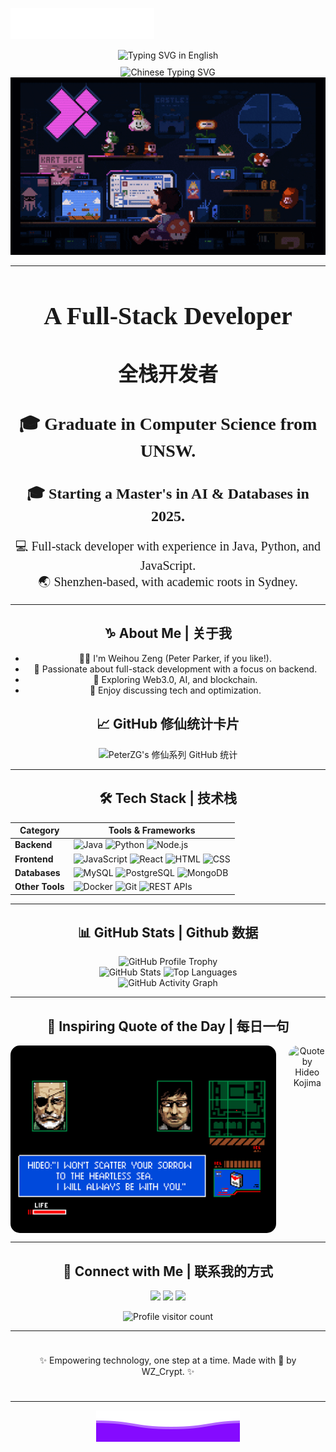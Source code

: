 <!-- 顶部波浪效果 -->
![Wave](assets/wave_top.svg)

<!-- 动态效果 (英文) -->
<div align="center" style="width: 100%; display: flex; justify-content: center; align-items: center;">
  <img src="https://readme-typing-svg.demolab.com?font=Press+Start+2P&size=28&pause=1000&color=03DAC5&width=600&height=60&lines=Welcome+to+WZ_Crypt's+Profile" alt="Typing SVG in English" />
</div>

<!-- 动态效果 (中文) -->
<div align="center" style="width: 100%; display: flex; justify-content: center; align-items: center; margin-top: 10px;">
  <img src="https://readme-typing-svg.demolab.com?font=ZCOOL+XiaoWei&size=30&pause=1000&color=FF6F61&center=true&vCenter=true&width=600&height=60&lines=欢迎来到WZ_Crypt的主页" alt="Chinese Typing SVG" />
</div>


<!-- gif图 -->
<div align="center">
  <img src="./giphy.gif" alt="Cyberpunk GIF" width="600" />
</div>

---

<div align="center">

  <!-- 英文和中文标题 -->
  <h1 style="font-family: 'Press Start 2P', cursive; font-size: 2.5rem; margin-bottom: 0.5rem;">
    A Full-Stack Developer
  </h1>
  <h2 style="font-family: 'Press Start 2P', cursive; font-size: 2rem; margin-bottom: 1rem;">
    全栈开发者
  </h2>

<!-- 英文内容 -->
<h3 style="font-family: 'Press Start 2P', cursive; font-size: 1.75rem; margin-bottom: 0.75rem;">
  🎓 Graduate in Computer Science from UNSW.
</h3>
<h4 style="font-family: 'Press Start 2P', cursive; font-size: 1.5rem; margin-bottom: 0.75rem;">
  🎓 Starting a Master's in AI & Databases in 2025.
</h4>
<p style="font-family: 'Press Start 2P', cursive; font-size: 1.25rem; margin-bottom: 1rem;">
  💻 Full-stack developer with experience in Java, Python, and JavaScript.<br>
  🌏 Shenzhen-based, with academic roots in Sydney.
</p>

---

## ♑ About Me | 关于我

- 🧑🏻 I'm Weihou Zeng (Peter Parker, if you like!).
- 🔭 Passionate about full-stack development with a focus on backend.
- 🌱 Exploring Web3.0, AI, and blockchain.
- 💬 Enjoy discussing tech and optimization.


## 📈 GitHub 修仙统计卡片
![PeterZG's 修仙系列 GitHub 统计](https://github-immortality.vercel.app/api?username=PeterZG)

---

## 🛠 Tech Stack | 技术栈
| **Category**   | **Tools & Frameworks**                                                                                |
|----------------|-------------------------------------------------------------------------------------------------------|
| **Backend**    | ![Java](https://img.shields.io/badge/Java-ED8B00?style=for-the-badge&logo=java&logoColor=white) ![Python](https://img.shields.io/badge/Python-3776AB?style=for-the-badge&logo=python&logoColor=white) ![Node.js](https://img.shields.io/badge/Node.js-339933?style=for-the-badge&logo=node.js&logoColor=white) |
| **Frontend**   | ![JavaScript](https://img.shields.io/badge/JavaScript-F7DF1E?style=for-the-badge&logo=javascript&logoColor=black) ![React](https://img.shields.io/badge/React-20232A?style=for-the-badge&logo=react&logoColor=61DAFB) ![HTML](https://img.shields.io/badge/HTML5-E34F26?style=for-the-badge&logo=html5&logoColor=white) ![CSS](https://img.shields.io/badge/CSS3-1572B6?style=for-the-badge&logo=css3&logoColor=white) |
| **Databases**  | ![MySQL](https://img.shields.io/badge/MySQL-4479A1?style=for-the-badge&logo=mysql&logoColor=white) ![PostgreSQL](https://img.shields.io/badge/PostgreSQL-336791?style=for-the-badge&logo=postgresql&logoColor=white) ![MongoDB](https://img.shields.io/badge/MongoDB-4EA94B?style=for-the-badge&logo=mongodb&logoColor=white) |
| **Other Tools**| ![Docker](https://img.shields.io/badge/Docker-2496ED?style=for-the-badge&logo=docker&logoColor=white) ![Git](https://img.shields.io/badge/Git-F05032?style=for-the-badge&logo=git&logoColor=white) ![REST APIs](https://img.shields.io/badge/REST-02569B?style=for-the-badge&logo=rest&logoColor=white) |

---

## 📊 GitHub Stats | Github 数据

<div align="center">
  <!-- GitHub Profile Trophy 奖杯展示 -->
  <img src="https://github-profile-trophy.vercel.app/?username=PeterZG&theme=radical&margin-w=15&margin-h=15" alt="GitHub Profile Trophy"/>
</div>

<div align="center">
  <!-- GitHub 个人统计数据 -->
  <img src="https://github-readme-stats.vercel.app/api?username=PeterZG&show_icons=true&count_private=true&theme=radical" alt="GitHub Stats"/>
  <img src="https://github-readme-stats.vercel.app/api/top-langs/?username=PeterZG&layout=compact&theme=radical" alt="Top Languages"/>
</div>

<div align="center">
  <!-- GitHub 动态贡献图 -->
  <img src="https://github-readme-activity-graph.vercel.app/graph?username=PeterZG&theme=github" alt="GitHub Activity Graph"/>
</div>

---

## 💬 Inspiring Quote of the Day | 每日一句

<div align="center" style="display: flex; align-items: center; justify-content: center;">
  <!-- 左侧：小岛秀夫的图片 -->
  <img src="./hideo_kojima.png" alt="Hideo Kojima Image" height="300" style="border-radius: 15px; margin-right: 20px;"/>

  <!-- 右侧：名人名言 -->
  <img src="https://quotes-github-readme.vercel.app/api?quote=I’m+not+interested+in+technology+itself.+I’m+interested+in+what+it+can+do.&author=Hideo+Kojima&theme=radical" alt="Quote by Hideo Kojima" height="300" style="border-radius: 15px;"/>
</div>

---

## 🔗 Connect with Me | 联系我的方式
<p align="center">
  <a href="https://github.com/WZ_Crypt"><img src="https://img.shields.io/badge/github-wz__crypt-181717?style=for-the-badge&logo=github"></a>
  <a href="mailto:849997616@qq.com"><img src="https://img.shields.io/badge/email-849997616@qq.com-yellow?style=for-the-badge&logo=gmail"></a>
  <a href="mailto:weihouzeng@gmail.com"><img src="https://img.shields.io/badge/email-weihouzeng@gmail.com-yellow?style=for-the-badge&logo=gmail"></a>
</p>

<!-- 访客计数器 -->
<div align="center" style="margin-top: 10px;">
  <img src="https://komarev.com/ghpvc/?username=PeterZG&label=Visitors&color=blue&style=flat" alt="Profile visitor count" />
</div>

---

<div align="center" style="padding: 10px;">
  <p>✨ Empowering technology, one step at a time. Made with 💖 by WZ_Crypt. ✨</p>
</div>

---

<!-- 底部波浪效果 -->
![Wave](assets/wave_bottom.svg)


